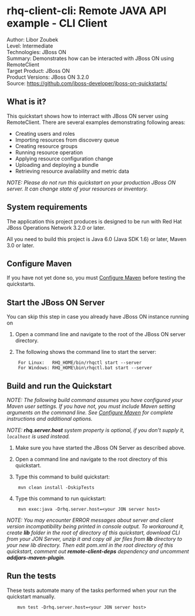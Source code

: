 rhq-client-cli: Remote JAVA API example - CLI Client
======================================================
Author: Libor Zoubek  
Level: Intermediate  
Technologies: JBoss ON  
Summary: Demonstrates how can be interacted with JBoss ON using RemoteClient  
Target Product: JBoss ON  
Product Versions: JBoss ON 3.2.0  
Source: <https://github.com/jboss-developer/jboss-on-quickstarts/>  

What is it?
-----------

This quickstart shows how to interract with JBoss ON server using RemoteClient. There are several examples demonstrating 
following areas:

 * Creating users and roles
 * Importing resources from discovery queue
 * Creating resource groups
 * Running resource operation
 * Applying resource configuration change
 * Uploading and deploying a bundle
 * Retrieving resource availability and metric data

_NOTE: Please do not run this quickstart on your production JBoss ON server. It can change state of your resources or inventory._

System requirements
-------------------

The application this project produces is designed to be run with Red Hat JBoss Operations Network 3.2.0 or later. 

All you need to build this project is Java 6.0 (Java SDK 1.6) or later, Maven 3.0 or later.

 
Configure Maven
---------------

If you have not yet done so, you must [Configure Maven](../README.md#configure-maven) before testing the quickstarts.

Start the JBoss ON Server
-------------------------

You can skip this step in case you already have JBoss ON instance running on 

1. Open a command line and navigate to the root of the JBoss ON server directory.
2. The following shows the command line to start the server:

        For Linux:   RHQ_HOME/bin/rhqctl start --server
        For Windows: RHQ_HOME\bin\rhqctl.bat start --server


Build and run the Quickstart
-------------------------

_NOTE: The following build command assumes you have configured your Maven user settings. If you have not, you must include Maven 
setting arguments on the command line. See [Configure Maven](../README.md#configure-maven) for complete instructions and additional options._

_NOTE: **rhq.server.host** system property is optional, if you don't supply it, `localhost` is used instead._

1. Make sure you have started the JBoss ON Server as described above.
2. Open a command line and navigate to the root directory of this quickstart.
3. Type this command to build quickstart:

        mvn clean install -DskipTests

4. Type this command to run quickstart:
        
        mvn exec:java -Drhq.server.host=<your JON server host> 

_NOTE: You may encounter ERROR messages about server and client version incompatibility being printed in console output. To 
workaround it, create **lib** folder in the root of directory of this quickstart, download CLI from your JON Server, unzip it and copy all .jar files from **lib** directory to your new *lib* directory. Then edit pom.xml in the root directory of this quickstart, comment out **remote-client-deps** dependency and uncomment **addjars-maven-plugin**._

Run the tests
---------------------

These tests automate many of the tasks performed when your run the quickstart manually. 

        mvn test -Drhq.server.host=<your JON server host>
